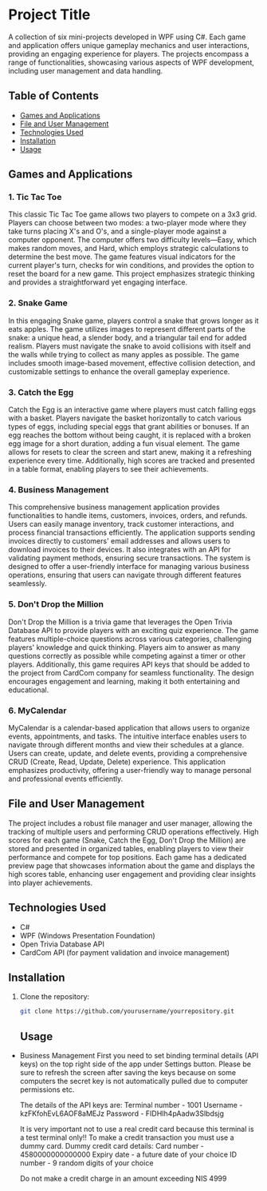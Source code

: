 # Project Title

A collection of six mini-projects developed in WPF using C#. Each game and application offers unique gameplay mechanics and user interactions, providing an engaging experience for players. The projects encompass a range of functionalities, showcasing various aspects of WPF development, including user management and data handling.

## Table of Contents

- [Games and Applications](#games-and-applications)
- [File and User Management](#file-and-user-management)
- [Technologies Used](#technologies-used)
- [Installation](#installation)
- [Usage](#usage)


## Games and Applications

### 1. Tic Tac Toe

This classic Tic Tac Toe game allows two players to compete on a 3x3 grid. Players can choose between two modes: a two-player mode where they take turns placing X's and O's, and a single-player mode against a computer opponent. The computer offers two difficulty levels—Easy, which makes random moves, and Hard, which employs strategic calculations to determine the best move. The game features visual indicators for the current player's turn, checks for win conditions, and provides the option to reset the board for a new game. This project emphasizes strategic thinking and provides a straightforward yet engaging interface.

### 2. Snake Game

In this engaging Snake game, players control a snake that grows longer as it eats apples. The game utilizes images to represent different parts of the snake: a unique head, a slender body, and a triangular tail end for added realism. Players must navigate the snake to avoid collisions with itself and the walls while trying to collect as many apples as possible. The game includes smooth image-based movement, effective collision detection, and customizable settings to enhance the overall gameplay experience.

### 3. Catch the Egg

Catch the Egg is an interactive game where players must catch falling eggs with a basket. Players navigate the basket horizontally to catch various types of eggs, including special eggs that grant abilities or bonuses. If an egg reaches the bottom without being caught, it is replaced with a broken egg image for a short duration, adding a fun visual element. The game allows for resets to clear the screen and start anew, making it a refreshing experience every time. Additionally, high scores are tracked and presented in a table format, enabling players to see their achievements.

### 4. Business Management

This comprehensive business management application provides functionalities to handle items, customers, invoices, orders, and refunds. Users can easily manage inventory, track customer interactions, and process financial transactions efficiently. The application supports sending invoices directly to customers' email addresses and allows users to download invoices to their devices. It also integrates with an API for validating payment methods, ensuring secure transactions. The system is designed to offer a user-friendly interface for managing various business operations, ensuring that users can navigate through different features seamlessly.

### 5. Don't Drop the Million

Don't Drop the Million is a trivia game that leverages the Open Trivia Database API to provide players with an exciting quiz experience. The game features multiple-choice questions across various categories, challenging players' knowledge and quick thinking. Players aim to answer as many questions correctly as possible while competing against a timer or other players. Additionally, this game requires API keys that should be added to the project from CardCom company for seamless functionality. The design encourages engagement and learning, making it both entertaining and educational.

### 6. MyCalendar

MyCalendar is a calendar-based application that allows users to organize events, appointments, and tasks. The intuitive interface enables users to navigate through different months and view their schedules at a glance. Users can create, update, and delete events, providing a comprehensive CRUD (Create, Read, Update, Delete) experience. This application emphasizes productivity, offering a user-friendly way to manage personal and professional events efficiently.

## File and User Management

The project includes a robust file manager and user manager, allowing the tracking of multiple users and performing CRUD operations effectively. High scores for each game (Snake, Catch the Egg, Don't Drop the Million) are stored and presented in organized tables, enabling players to view their performance and compete for top positions. Each game has a dedicated preview page that showcases information about the game and displays the high scores table, enhancing user engagement and providing clear insights into player achievements.

## Technologies Used

- C#
- WPF (Windows Presentation Foundation)
- Open Trivia Database API
- CardCom API (for payment validation and invoice management)

## Installation

1. Clone the repository:
   ```bash
   git clone https://github.com/yourusername/yourrepository.git
   ```

   ## Usage

- Business Management
  First you need to set binding terminal details (API keys) on the top right side of the app under Settings button.
  Please be sure to refresh the screen after saving the keys because on some computers the secret key is not automatically pulled due to computer permissions etc.

  The details of the API keys are:
  Terminal number - 1001
  Username - kzFKfohEvL6AOF8aMEJz
  Password - FIDHIh4pAadw3Slbdsjg

  It is very important not to use a real credit card because this terminal is a test terminal only!!
  To make a credit transaction you must use a dummy card.
  Dummy credit card details:
  Card number - 4580000000000000
  Expiry date - a future date of your choice
  ID number - 9 random digits of your choice

  Do not make a credit charge in an amount exceeding NIS 4999
  

